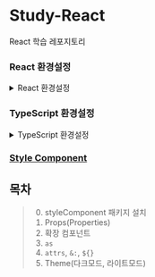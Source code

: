 # Study-React
React 학습 레포지토리

### React 환경설정
<details>
<summary>React 환경설정</summary>
<div markdown="1">

1. node.js 설치
    - https://nodejs.org/en, Download Node.js(LTS) 클릭
2. `terminal` 버전 확인
    ```Bash
    node -v
    npm -v
    npx -v
    ```
3. 리액트 패키지 설치
    - VS Code에서 터미널 열기
    ```Bash
    npm uninstall -g create-react-app
    npm install -g create-react-app
    ```
4. 리액트 프로젝트 초기화(파일 설치)
    ```Bash
    npx create-react-app [파일명]
    ```

5. 리액트 실행
    - 콘솔위에서 만든 프로젝트 앱 이름까지 진입 `cd 파일명`
    ```Bash
    npm start
    ```
    - http://localhost:3000 웹브라우저 서버 확인
지 등등 입력

</div>
</details>

### TypeScript 환경설정
<details>
<summary>TypeScript 환경설정</summary>
<div markdown="1">

1. 프로젝트 폴더 생성, 타입스크립트 적용
```bash
$ npx create-react-app [폴더명] --template typescript
$ npm i --save-dev @types/styled-components
$ npm i styled-components
```
2. tsconfig.json 수정
```bash
...
  "include": [
    "next-env.d.ts",
    "src/**/*.ts",
    "src/**/*.tsx"
  ],
  "exclude": [
    "node_modules"
  ]
 
```

</div>
</details>

### [Style Component](https://github.com/KangJeoungMi/Study-React/blob/master/markdown/styleComponent.md)

## 목차
> 0. styleComponent 패키지 설치
> 1. Props(Properties)
> 2. 확장 컴포넌트
> 3. `as`
> 4. `attrs`, `&:`, `${}`
> 5. Theme(다크모드, 라이트모드)


